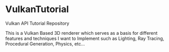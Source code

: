 # VulkanTutorial
Vulkan API Tutorial Repository

This is a Vulkan Based 3D renderer which serves as a basis for different features and techniques I want to Implement such as Lighting, Ray Tracing, Procedural Generation, Physics, etc...
